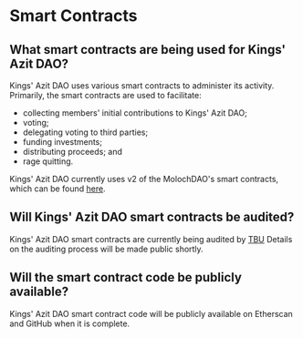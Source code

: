 # Smart Contracts

## What smart contracts are being used for Kings' Azit DAO?

Kings' Azit DAO uses various smart contracts to administer its activity. Primarily, the smart contracts are used to facilitate:

- collecting members' initial contributions to Kings' Azit DAO;
- voting;
- delegating voting to third parties;
- funding investments;
- distributing proceeds; and
- rage quitting.

Kings' Azit DAO currently uses v2 of the MolochDAO's smart contracts, which can be found [here](https://github.com/MolochVentures/moloch).

## Will Kings' Azit DAO smart contracts be audited?

Kings' Azit DAO smart contracts are currently being audited by [TBU]() Details on the auditing process will be made public shortly.

## Will the smart contract code be publicly available?

Kings' Azit DAO smart contract code will be publicly available on Etherscan and GitHub when it is complete.

